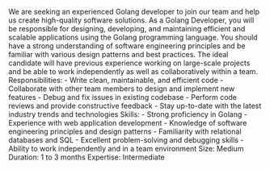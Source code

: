 We are seeking an experienced Golang developer to join our team and help us create high-quality software solutions. As a Golang Developer, you will be responsible for designing, developing, and maintaining efficient and scalable applications using the Golang programming language. You should have a strong understanding of software engineering principles and be familiar with various design patterns and best practices. The ideal candidate will have previous experience working on large-scale projects and be able to work independently as well as collaboratively within a team.
Responsibilities: - Write clean, maintainable, and efficient code - Collaborate with other team members to design and implement new features - Debug and fix issues in existing codebase - Perform code reviews and provide constructive feedback - Stay up-to-date with the latest industry trends and technologies
Skills: - Strong proficiency in Golang - Experience with web application development - Knowledge of software engineering principles and design patterns - Familiarity with relational databases and SQL - Excellent problem-solving and debugging skills - Ability to work independently and in a team environment
Size: Medium
Duration: 1 to 3 months
Expertise: Intermediate
